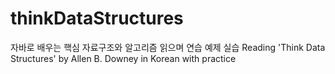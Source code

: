 # thinkDataStructures
자바로 배우는 핵심 자료구조와 알고리즘 읽으며 연습 예제 실습
Reading 'Think Data Structures' by Allen B. Downey in Korean with practice
